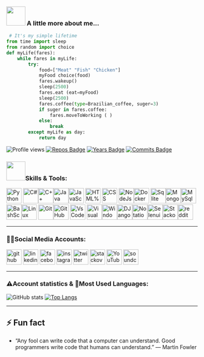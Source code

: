 ### <img src="https://media.giphy.com/media/VgCDAzcKvsR6OM0uWg/giphy.gif" width="50"> A little more about me...  
```python
 # It's my simple lifetime
from time import sleep
from random import choice
def myLife(fares):
    while fares in myLife:
        try:
            food=["Meat" "Fish" "Chicken"]
            myFood choice(food)
            fares.wakeup()
            sleep(2500)
            fares.eat (eat=myFood)
            sleep(2500)
            fares.coffee(type=Brazilian_coffee, suger=3)
            if suger in fares.coffee:
                fares.moveToWorking ( )
            else:
                break
        except myLife as day:
            return day
```
![Profile views](https://gpvc.arturio.dev/faresemad)
[![Repos Badge](https://badges.pufler.dev/repos/faresemad)](https://badges.pufler.dev)
[![Years Badge](https://badges.pufler.dev/years/faresemad)](https://badges.pufler.dev)
[![Commits Badge](https://badges.pufler.dev/commits/monthly/faresemad)](https://badges.pufler.dev) 
### <img src="https://media.giphy.com/media/WUlplcMpOCEmTGBtBW/giphy.gif" width="50">Skills & Tools:
<img src='https://img.icons8.com/color/2x/python.png' alt='Python' height='40'> <img src='https://img.icons8.com/?id=55251&size=2x&color=000000' alt='C#' height='40'><img src='https://img.icons8.com/?id=40669&size=2x&color=000000' alt='C++' height='40'><img src='https://img.icons8.com/?id=GPfHz0SM85FX&size=2x&color=000000' alt='Java' height='40'><img src='https://img.icons8.com/?id=tGvHBPJaKqEd&size=2x&color=000000' alt='JavaScript' height='40'>  <img src='https://img.icons8.com/color/2x/html-5--v2.png' alt='HTML%' height='40'>  <img src='https://img.icons8.com/?id=21278&size=2x&color=000000' alt='CSS' height='40'> <img src='https://img.icons8.com/?id=54087&size=2x&color=000000' alt='NodeJs' height='40'><img src='https://img.icons8.com/color/2x/docker.png' alt='Docker' height='40'>  <img src='https://img.icons8.com/?id=13406&size=2x&color=000000' alt='Sqlite' height='40'><img src='https://img.icons8.com/?id=74402&size=2x&color=000000' alt='MongoDb' height='40'><img src='https://img.icons8.com/?id=UFXRpPFebwa2&size=2x&color=000000' alt='MySql' height='40'> <img src='https://img.icons8.com/?id=19293&size=2x&color=000000' alt='BashScript' height='40'><img src='https://img.icons8.com/?id=101665&size=2x&color=000000' alt='Linux' height='40'> <img src='https://img.icons8.com/?id=20906&size=2x&color=000000' alt='Git' height='40'><img src='https://img.icons8.com/?id=fG5Tnj4ARIoI&size=2x&color=000000' alt='GitHub' height='40'>  <img src='https://img.icons8.com/?id=9OGIyU8hrxW5&size=2x&color=000000' alt='VsCode' height='40'> <img src='https://img.icons8.com/?id=y7WGoWNuIWac&size=2x&color=000000' alt='Visual Studio' height='40'><img src='https://img.icons8.com/?id=M9BRw0RJZXKi&size=2x&color=000000' alt='Windows-11' height='40'><img src='https://img.icons8.com/?id=qV-JzWYl9dzP&size=2x&color=000000' alt='DJango' height='40'><img src='https://img.icons8.com/?id=FUwceJUAs8kb&size=2x&color=000000' alt='Notation' height='40'><img src='https://img.icons8.com/?id=38553&size=2x&color=000000' alt='Selenuim' height='40'><img src='https://img.icons8.com/?id=13955&size=2x&color=000000' alt='Stackoverflow' height='40'><img src='https://img.icons8.com/?id=13642&size=2x&color=000000' alt='reddit' height='40'>

<hr>

### 🧑‍💻Social Media Accounts:
[<img src='https://img.icons8.com/?id=akG4VRhAoSii&size=2x&color=000000' alt='github' height='40'>](https://github.com/faresemad)  [<img src='https://img.icons8.com/?id=13930&size=2x&color=000000' alt='linkedin' height='40'>](https://www.linkedin.com/in/faresemad/)  [<img src='https://img.icons8.com/?id=118497&size=2x&color=000000' alt='facebook' height='40'>](https://www.facebook.com/faresemadx)  [<img src='https://img.icons8.com/?id=ZRiAFreol5mE&size=2x&color=000000' alt='instagram' height='40'>](https://www.instagram.com/faresemadx/)  [<img src='https://img.icons8.com/?id=xWVjuc9hryql&size=2x&color=000000' alt='twitter' height='40'>](https://twitter.com/faresemadx)  [<img src='https://img.icons8.com/?id=13955&size=2x&color=000000' alt='stackoverflow' height='40'>](https://stackoverflow.com/users/16395102)  [<img src='https://img.icons8.com/?id=19318&size=2x&color=000000' alt='YouTube' height='40'>](https://www.youtube.com/channel/UCjxhgkcd2FCV5NR1xEdLcRw)  [<img src='https://img.icons8.com/?id=13669&size=8px&color=000000' alt='soundcloud' height='40'>](https://soundcloud.com/faresemadx?utm_source=clipboard&utm_medium=text&utm_campaign=social_sharing)

<hr>

### ⚠️Account statistics & 🤖Most Used Languages:
![GitHub stats](https://github-readme-stats.vercel.app/api?username=faresemad&theme=slateorange&show_icons=true&count_private=true)
[![Top Langs](https://github-readme-stats.vercel.app/api/top-langs/?username=faresemad&theme=slateorange&layout=compact)](https://github.com/anuraghazra/github-readme-stats)

<hr>

## ⚡ Fun fact
- “Any fool can write code that a computer can understand. Good programmers write code that humans can understand.” — Martin Fowler
